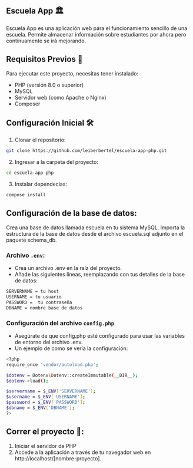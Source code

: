 ## Escuela App 🏛

Escuela App es una aplicación web para el funcionamiento sencillo de una escuela. Permite almacenar información sobre estudiantes por ahora pero continuamente se irá mejorando.

## Requisitos Previos 🚧
Para ejecutar este proyecto, necesitas tener instalado:

- PHP (versión 8.0 o superior)
- MySQL
- Servidor web (como Apache o Nginx)
- Composer

## Configuración Inicial 🛠

1. Clonar el repositorio:

``` sh
git clone https://github.com/leiberbertel/escuela-app-php.git
```

2. Ingresar a la carpeta del proyecto:

```sh
cd escuela-app-php
```

3. Instalar dependecias:
``` sh
compose install
```

## Configuración de la base de datos:
Crea una base de datos llamada escuela en tu sistema MySQL.
Importa la estructura de la base de datos desde el archivo escuela.sql adjunto en el paquete schema_db.

### Archivo `.env`:
- Crea un archivo .env en la raíz del proyecto.
- Añade las siguientes líneas, reemplazando con tus detalles de la base de datos:
```sh
SERVERNAME = tu host
USERNAME = tu usuario
PASSWORD =  tu contraseña
DBNAME = nombre base de datos
```
### Configuración del archivo `config.php`
- Asegúrate de que config.php esté configurado para usar las variables de entorno del archivo .env.
- Un ejemplo de como se vería la configuración:
```sh
<?php 
require_once 'vendor/autoload.php';

$dotenv = Dotenv\Dotenv::createImmutable(__DIR__);
$dotenv->load();

$servername = $_ENV['SERVERNAME'];
$username = $_ENV['USERNAME'];
$password = $_ENV['PASSWORD'];
$dbname = $_ENV['DBNAME'];
?>
```

## Correr el proyecto 🚀:
1. Iniciar el servidor de PHP
2. Accede a la aplicación a través de tu navegador web en http://localhost/[nombre-proyecto].